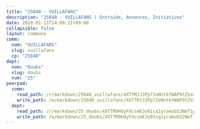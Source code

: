 ```yaml
---
title: "25840 - VUILLAFANS"
description: "25840 - VUILLAFANS | Entraide, Annonces, Initiatives"
date: 2020-01-11T14:09:21+09:00
collapsible: false
layout: commune
comm:
  nom: "VUILLAFANS"
  slug: vuillafans
  cp: "25840"
dept:
  nom: "Doubs"
  slug: doubs
  num: "25"
peerpad:
  comm:
    read_path: /r/markdown/25840_vuillafans/4XTTMJJ3Pp72eNntkYWAP9tZVa27MhxKBPkamMRHpnnvmxYug
    write_path: /w/markdown/25840_vuillafans/4XTTMJJ3Pp72eNntkYWAP9tZVa27MhxKBPkamMRHpnnvmxYug-K3TgToVRvHBMzs4wUtFZqapvHQczUPHCS5E9r1BWTLsYu91pnb97VLPPWs3TG2oddVrCVkbc8QitW1kdrogPmtgzRsLG9fZP21ePJ7RYoLpnZKGf98irK6fh1C5XNmAcz1vqArGr
  dept:
    read_path: /r/markdown/25_doubs/4XTTM9HdyFdcsmEJw91cq1yramubS2Nmf1ps2s84xcMxY74Zv
    write_path: /w/markdown/25_doubs/4XTTM9HdyFdcsmEJw91cq1yramubS2Nmf1ps2s84xcMxY74Zv-K3TgURza6A4QY75MscA2g52nUX9tjMQaHW9mgBSgyRKNNp3M6gkaXA9iDDtpbSx22mTSZbQLYS1izbwsznz8e9u5BERCmGKxZ379xV2nAaDe1bGyxrjytc7G1EcbGtknRFYQ1Lxp
---
```


